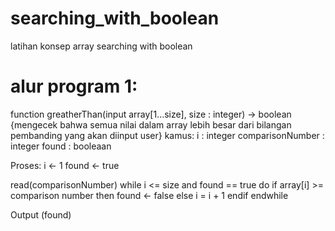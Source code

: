 # searching_with_boolean
latihan konsep array searching with boolean

# alur program 1:
function greatherThan(input array[1...size], size : integer) → boolean
{mengecek bahwa semua nilai dalam array lebih besar dari bilangan pembanding yang akan diinput user}
kamus:
i : integer
comparisonNumber : integer
found : booleaan

Proses:
i ← 1
found ←  true

read(comparisonNumber)
while i <= size and found == true do
  if array[i] >= comparison number then
    found ← false
  else
    i = i + 1
  endif
endwhile

Output (found)
